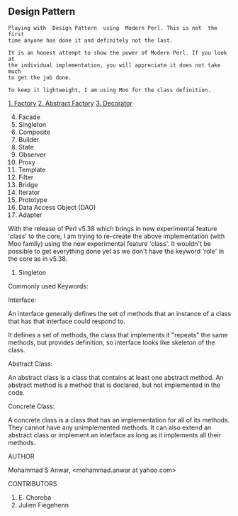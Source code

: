 ## Design Pattern

    Playing with  Design Pattern  using  Modern Perl. This is not  the first
    time anyone has done it and definitely not the last.

    It is an honest attempt to show the power of Modern Perl. If you look at
    the individual implementation, you will appreciate it does not take much
    to get the job done.

    To keep it lightweight, I am using Moo for the class definition.

  [1. Factory](https://github.com/manwar/Design-Patterns/tree/master/01-factory)
  [2. Abstract Factory](https://github.com/manwar/Design-Patterns/tree/master/02-abstract-factory)
  [3. Decorator](https://github.com/manwar/Design-Patterns/tree/master/03-decorator)

4. Facade
 5. Singleton
 6. Composite
 7. Builder
 8. State
 9. Observer
10. Proxy
11. Template
12. Filter
13. Bridge
14. Iterator
15. Prototype
16. Data Access Object (DAO)
17. Adapter

With the release of Perl v5.38 which brings in new experimental feature 'class' to the core, I am trying to re-create the above implementation (with Moo family) using the new experimental feature 'class'. It wouldn't be possible to get everything done yet as we don't have the keyword 'role' in the core as in v5.38.

1. Singleton

Commonly used Keywords:

Interface:

An interface generally defines the set of  methods that an instance of a
class that has that interface could respond to.

It defines  a set of methods, the class that implements it "repeats" the
same methods, but provides definition, so  interface looks like skeleton
of the class.

Abstract Class:

An abstract class is a class that  contains at least one abstract method.
An abstract method is  a method  that is declared, but not implemented in
the code.

Concrete Class:

A concrete class is a class  that  has an implementation  for all of its
methods. They cannot have any unimplemented methods. It  can also extend
an abstract class or implement an interface as long as it implements all
their methods.

AUTHOR

Mohammad S Anwar, <mohammad.anwar at yahoo.com>

CONTRIBUTORS

1. E. Choroba
2. Julien Fiegehenn
